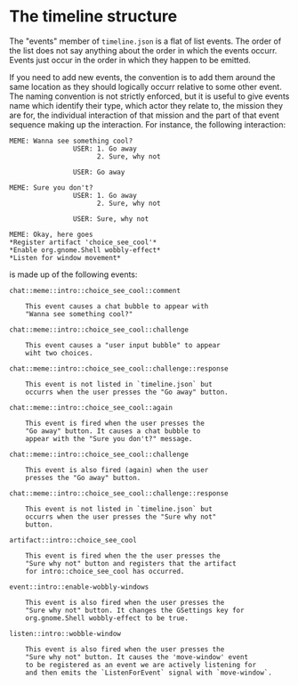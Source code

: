 The timeline structure
======================

The "events" member of `timeline.json` is a flat of list events. The order of the list
does not say anything about the order in which the events occurr. Events just occur
in the order in which they happen to be emitted.

If you need to add new events, the convention is to add them around the same location
as they should logically occurr relative to some other event. The naming convention
is not strictly enforced, but it is useful to give events name which identify
their type, which actor they relate to, the mission they are for, the individual
interaction of that mission and the part of that event sequence making up the
interaction. For instance, the following interaction:

    MEME: Wanna see something cool?
                    USER: 1. Go away
                          2. Sure, why not
                    
                    USER: Go away
    
    MEME: Sure you don't?
                    USER: 1. Go away
                          2. Sure, why not

                    USER: Sure, why not

    MEME: Okay, here goes
    *Register artifact 'choice_see_cool'*
    *Enable org.gnome.Shell wobbly-effect*
    *Listen for window movement*

is made up of the following events:

    chat::meme::intro::choice_see_cool::comment
    
        This event causes a chat bubble to appear with
        "Wanna see something cool?"
    
    chat::meme::intro::choice_see_cool::challenge
    
        This event causes a "user input bubble" to appear
        wiht two choices.
    
    chat::meme::intro::choice_see_cool::challenge::response

        This event is not listed in `timeline.json` but
        occurrs when the user presses the "Go away" button.
    
    chat::meme::intro::choice_see_cool::again

        This event is fired when the user presses the
        "Go away" button. It causes a chat bubble to
        appear with the "Sure you don't?" message.

    chat::meme::intro::choice_see_cool::challenge
    
        This event is also fired (again) when the user
        presses the "Go away" button.

    chat::meme::intro::choice_see_cool::challenge::response

        This event is not listed in `timeline.json` but
        occurrs when the user presses the "Sure why not"
        button.

    artifact::intro::choice_see_cool

        This event is fired when the the user presses the
        "Sure why not" button and registers that the artifact
        for intro::choice_see_cool has occurred.

    event::intro::enable-wobbly-windows

        This event is also fired when the user presses the
        "Sure why not" button. It changes the GSettings key for
        org.gnome.Shell wobbly-effect to be true.

    listen::intro::wobble-window

        This event is also fired when the user presses the
        "Sure why not" button. It causes the 'move-window' event
        to be registered as an event we are actively listening for
        and then emits the `ListenForEvent` signal with `move-window`.
